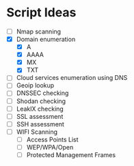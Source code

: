 # Script Ideas
- [ ] Nmap scanning
- [x] Domain enumeration
	- [x] A
	- [x] AAAA
	- [x] MX
	- [x] TXT
- [ ] Cloud services enumeration using DNS
- [ ] Geoip lookup
- [ ] DNSSEC checking
- [ ] Shodan checking
- [ ] LeakIX checking
- [ ] SSL assessment
- [ ] SSH assessment
- [ ] WIFI Scanning
	- [ ] Access Points List
	- [ ] WEP/WPA/Open
	- [ ] Protected Management Frames
